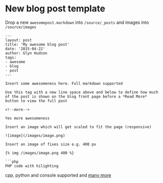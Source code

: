 # New blog post template

Drop a new `awesomepost.markdown` into `/source/_posts` and images into `/source/images`

```
---
layout: post
title: 'My awesome blog post'
date: '2015-04-22'
author: Glyn Hudson
tags:
- awesome
- blog
- post
---

Insert some awesomeness here. Full markdown supported

Use this tag with a new line space above and below to define how much of the post is shown on the blog front page before a *Read More* button to view the full post

<!--more-->

Yes more awesomeness

Insert an image which will get scaled to fit the page (responsive)

![image](/images/image.png)

Insert an image of fixes size e.g. 400 px

{% img /images/image.png 400 %}

```php
PHP code with hilighting

```
cpp, python and console supported and [many more](http://coapp.org/reference/garrett-flavored-markdown.html#cod)
